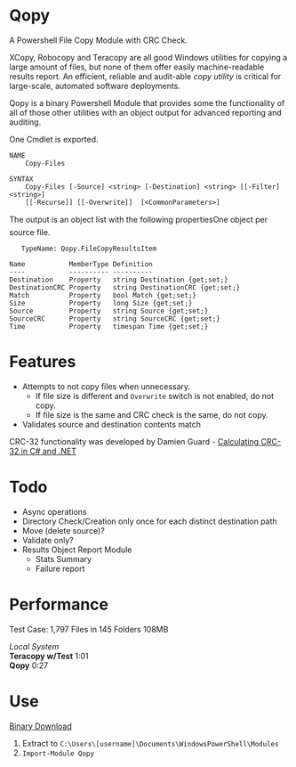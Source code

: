 Qopy
====

A Powershell File Copy Module with CRC Check.

XCopy, Robocopy and Teracopy are all good Windows utilities for copying a large amount of files, but none of them offer easily machine-readable results report. An efficient, reliable and audit-able _copy utility_ is critical for large-scale, automated software deployments.

Qopy is a binary Powershell Module that provides some the functionality of all of those other utilities with an object output for advanced reporting and auditing.

One Cmdlet is exported.

	NAME
		Copy-Files

	SYNTAX
		Copy-Files [-Source] <string> [-Destination] <string> [[-Filter] <string>]
		[[-Recurse]] [[-Overwrite]]  [<CommonParameters>]

The output is an object list with the following properties&#151;One object per source file.

	   TypeName: Qopy.FileCopyResultsItem

	Name           MemberType Definition
	----           ---------- ----------
	Destination    Property   string Destination {get;set;}
	DestinationCRC Property   string DestinationCRC {get;set;}
	Match          Property   bool Match {get;set;}
	Size           Property   long Size {get;set;}
	Source         Property   string Source {get;set;}
	SourceCRC      Property   string SourceCRC {get;set;}
	Time           Property   timespan Time {get;set;}

Features
====
* Attempts to not copy files when unnecessary.
    * If file size is different and `Overwrite` switch is not enabled, do not copy.
    * If file size is the same and CRC check is the same, do not copy.
* Validates source and destination contents match

CRC-32 functionality was developed by Damien Guard - [Calculating CRC-32 in C# and .NET](http://damieng.com/blog/2006/08/08/calculating_crc32_in_c_and_net)

Todo
====
* Async operations
* Directory Check/Creation only once for each distinct destination path
* Move (delete source)?
* Validate only?
* Results Object Report Module
   * Stats Summary
   * Failure report

Performance
====
Test Case:
1,797 Files in 145 Folders
108MB

_Local System_<br />
**Teracopy w/Test** 1:01<br />
**Qopy** 0:27<br />

Use
====
[Binary Download](http://www.christophr.me/blog/2013/04/02/new-project-qopy/)

1. Extract to `C:\Users\[username]\Documents\WindowsPowerShell\Modules` 
1.  `Import-Module Qopy`

